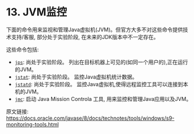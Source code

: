 # 13. JVM监控

下面的命令用来监视和管理Java虚拟机(JVM)。但官方大多不对这些命令提供技术支持/客服, 部分处于实验阶段, 在未来的JDK版本中不一定存在。


这些命令包括:

- [`jps`](1301_jps.md):    尚处于实验阶段。 列出在目标机器上可见的(如同一个用户的),正在运行的JVM。
- [`jstat`](1302.md):  尚处于实验阶段。 监控Java虚拟机统计数据。
- [`jstatd`](1303.md): 尚处于实验阶段。 监控Java虚拟机,使得远程监控工具可以连接到本机的JVM。
- [`jmc`](1304_jmc.md):    启动 Java Mission Controla 工具, 用来监控和管理Java应用以及JVM。




原文链接: <https://docs.oracle.com/javase/8/docs/technotes/tools/windows/s9-monitoring-tools.html>

